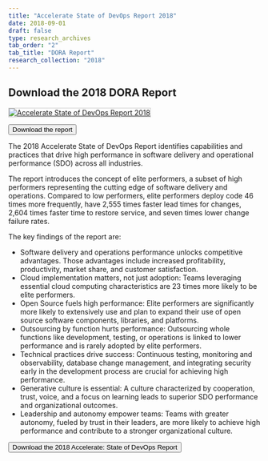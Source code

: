 ```yaml
---
title: "Accelerate State of DevOps Report 2018"
date: 2018-09-01
draft: false
type: research_archives
tab_order: "2"
tab_title: "DORA Report"
research_collection: "2018"
---
```

## Download the 2018 DORA Report
<grid class="border_none" style="margin-top:1rem;">

<a href="2018-dora-accelerate-state-of-devops-report.pdf" target="_blank"><img src="2018-dora-accelerate-state-of-devops-report.png" alt="Accelerate State of DevOps Report 2018"  style="border: 1px solid #ccc"/></a>

</item>

<item>
<p>
<a href="2018-dora-accelerate-state-of-devops-report.pdf" target="_blank"><button class="secondary">Download the report</button></a>
</p>
</item>
</grid>

The 2018 Accelerate State of DevOps Report identifies capabilities and practices that drive high performance in software delivery and operational performance (SDO) across all industries.

The report introduces the concept of elite performers, a subset of high performers representing the cutting edge of software delivery and operations. Compared to low performers, elite performers deploy code 46 times more frequently, have 2,555 times faster lead times for changes, 2,604 times faster time to restore service, and seven times lower change failure rates.

The key findings of the report are:

* Software delivery and operations performance unlocks competitive advantages. Those advantages include increased profitability, productivity, market share, and customer satisfaction.
* Cloud implementation matters, not just adoption: Teams leveraging essential cloud computing characteristics are 23 times more likely to be elite performers.
* Open Source fuels high performance: Elite performers are significantly more likely to extensively use and plan to expand their use of open source software components, libraries, and platforms.
* Outsourcing by function hurts performance: Outsourcing whole functions like development, testing, or operations is linked to lower performance and is rarely adopted by elite performers.
* Technical practices drive success: Continuous testing, monitoring and observability, database change management, and integrating security early in the development process are crucial for achieving high performance.
* Generative culture is essential: A culture characterized by cooperation, trust, voice, and a focus on learning leads to superior SDO performance and organizational outcomes.
* Leadership and autonomy empower teams: Teams with greater autonomy, fueled by trust in their leaders, are more likely to achieve high performance and contribute to a stronger organizational culture.

<a href="2018-dora-accelerate-state-of-devops-report.pdf" target="_blank"><button class="secondary">Download the 2018 Accelerate:  State of DevOps Report</button></a>
